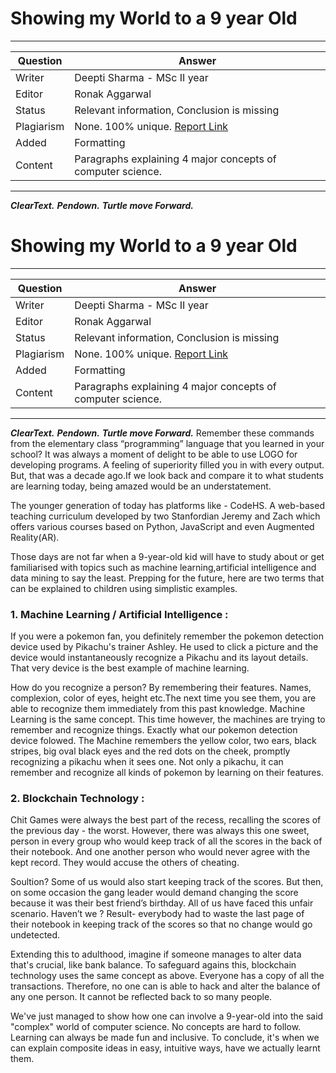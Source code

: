 # Showing my World to a 9 year Old

---

| Question   | Answer                                                                        |
| ---------- | ----------------------------------------------------------------------------- |
| Writer     | Deepti Sharma - MSc II year                                                   |
| Editor     | Ronak Aggarwal                                                                |
| Status     | Relevant information, Conclusion is missing                                   |
| Plagiarism | None. 100% unique. [Report Link](./plag-reports/plag-showing-my-world-v1.pdf) |
| Added      | Formatting                                                                    |
| Content    | Paragraphs explaining 4 major concepts of computer science.                   |

---

**_ClearText._**
**_Pendown._**
**_Turtle move Forward._**
# Showing my World to a 9 year Old

---

| Question   | Answer                                                                        |
| ---------- | ----------------------------------------------------------------------------- |
| Writer     | Deepti Sharma - MSc II year                                                   |
| Editor     | Ronak Aggarwal                                                                |
| Status     | Relevant information, Conclusion is missing                                   |
| Plagiarism | None. 100% unique. [Report Link](./plag-reports/plag-showing-my-world-v1.pdf) |
| Added      | Formatting                                                                    |
| Content    | Paragraphs explaining 4 major concepts of computer science.                   |

---

**_ClearText._**
**_Pendown._**
**_Turtle move Forward._**
Remember these commands from the elementary class “programming” language that you learned in your school? It was always a moment of delight to be able to use LOGO for developing programs. A feeling of superiority filled you in with every output. But, that was a decade ago.If we look back and compare it to what students are learning today, being amazed would be an understatement. 

The younger generation of today has platforms like - CodeHS. A web-based teaching curriculum developed by two Stanfordian Jeremy and Zach which offers
various courses based on Python, JavaScript and even Augmented Reality(AR).

Those days are not far when a 9-year-old kid will have to study about or get familiarised with topics such as  machine learning,artificial intelligence and data mining to say the least. Prepping for the future, here are two terms that can be explained to children using simplistic examples. 

### 1. Machine Learning / Artificial Intelligence :

If you were a pokemon fan, you definitely remember the pokemon detection device used by Pikachu's trainer Ashley. He used to click a picture and the device would instantaneously recognize a Pikachu and its layout details. That very device is the best example of machine learning.

How do you recognize a person? By remembering their features. Names, complexion, color of eyes, height etc.The next time you see them, you are able to recognize them immediately from this past knowledge. Machine Learning is the same concept. This time however, the machines are trying to remember and recognize things. Exactly what our pokemon detection device folowed.
The Machine remembers the yellow color, two ears, black stripes, big oval black eyes and the red dots on the cheek, promptly recognizing a pikachu when it sees one. Not only a pikachu, it can remember and recognize all kinds of pokemon by learning on their features.

### 2. Blockchain Technology :

Chit Games were always the best part of the recess, recalling the scores of the previous day - the worst. However, there was always this one sweet,  person in every group who would keep track of all the scores in the back of their notebook. And one another person who would never agree with the kept record. They would accuse the others of cheating.

Soultion? Some of us would also start keeping track of the scores. But then, on some occasion the gang leader would demand changing the score because it was their best friend’s birthday. All of us have faced this unfair scenario. Haven’t we ? Result- everybody had to waste the last page of their notebook in keeping track of the scores so that no change  would go undetected.

Extending this to adulthood, imagine if someone manages to alter data that's crucial, like bank balance. To safeguard agains this, blockchain technology uses the same concept as above. Everyone has a copy of all the transactions. Therefore, no one can is able to hack and alter the balance of any one person. It cannot be reflected back to so many people.


We've just managed to show how one can involve a 9-year-old into the said "complex" world of computer science. No concepts are hard to follow. Learning can always be made fun and inclusive. To conclude, it's when we can explain composite ideas in easy, intuitive ways, have we actually learnt them.

